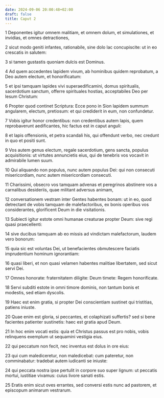 ```yaml
---
date: 2024-09-06 20:00:48+02:00
draft: false
title: Caput 2
---
```





1 Deponentes igitur omnem malitiam, et omnem dolum, et simulationes, et invidias, et omnes detractiones,

2 sicut modo geniti infantes, rationabile, sine dolo lac concupiscite: ut in eo crescatis in salutem:

3 si tamen gustastis quoniam dulcis est Dominus.

4 Ad quem accedentes lapidem vivum, ab hominibus quidem reprobatum, a Deo autem electum, et honorificatum:

5 et ipsi tamquam lapides vivi superaedificamini, domus spiritualis, sacerdotium sanctum, offerre spirituales hostias, acceptabiles Deo per Iesum Christum:

6 Propter quod continet Scriptura: Ecce pono in Sion lapidem summum angularem, electum, pretiosum: et qui crediderit in eum, non confundetur.

7 Vobis igitur honor credentibus: non credentibus autem lapis, quem reprobaverunt aedificantes, hic factus est in caput anguli:

8 et lapis offensionis, et petra scandali his, qui offendunt verbo, nec credunt in quo et positi sunt.

9 Vos autem genus electum, regale sacerdotium, gens sancta, populus acquisitionis: ut virtutes annuncietis eius, qui de tenebris vos vocavit in admirabile lumen suum.

10 Qui aliquando non populus, nunc autem populus Dei: qui non consecuti misericordiam, nunc autem misericordiam consecuti.

11 Charissimi, obsecro vos tamquam advenas et peregrinos abstinere vos a carnalibus desideriis, quae militant adversus animam,

12 conversationem vestram inter Gentes habentes bonam: ut in eo, quod detrectant de vobis tamquam de malefactoribus, ex bonis operibus vos considerantes, glorificent Deum in die visitationis.

13 Subiecti igitur estote omni humanae creaturae propter Deum: sive regi quasi praecellenti:

14 sive ducibus tamquam ab eo missis ad vindictam malefactorum, laudem vero bonorum:

15 quia sic est voluntas Dei, ut benefacientes obmutescere faciatis imprudentium hominum ignorantiam:

16 quasi liberi, et non quasi velamen habentes malitiae libertatem, sed sicut servi Dei.

17 Omnes honorate: fraternitatem diligite: Deum timete: Regem honorificate.

18 Servi subditi estote in omni timore dominis, non tantum bonis et modestis, sed etiam dyscolis.

19 Haec est enim gratia, si propter Dei conscientiam sustinet qui tristitias, patiens iniuste.

20 Quae enim est gloria, si peccantes, et colaphizati suffertis? sed si bene facientes patienter sustinetis: haec est gratia apud Deum.

21 In hoc enim vocati estis: quia et Christus passus est pro nobis, vobis relinquens exemplum ut sequamini vestigia eius.

22 qui peccatum non fecit, nec inventus est dolus in ore eius:

23 qui cum malediceretur, non maledicebat: cum pateretur, non comminabatur: tradebat autem iudicanti se iniuste:

24 qui peccata nostra ipse pertulit in corpore suo super lignum: ut peccatis mortui, iustitiae vivamus: cuius livore sanati estis.

25 Eratis enim sicut oves errantes, sed conversi estis nunc ad pastorem, et episcopum animarum vestrarum.

